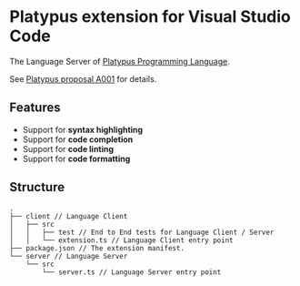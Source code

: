 # Platypus extension for Visual Studio Code

The Language Server of [Platypus Programming Language](https://platypus.guance.io/).

See [Platypus proposal A001](https://github.com/GuanceCloud/platypus/blob/13e6f48d3c87861a697c668ca83827f11ecbb89f/proposals/A001-add-developer-toolchain.md) for details.

## Features

* Support for **syntax highlighting**
* Support for **code completion**
* Support for **code linting**
* Support for **code formatting**

## Structure

```
.
├── client // Language Client
│   ├── src
│   │   ├── test // End to End tests for Language Client / Server
│   │   └── extension.ts // Language Client entry point
├── package.json // The extension manifest.
└── server // Language Server
    └── src
        └── server.ts // Language Server entry point
```
